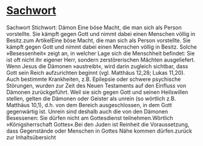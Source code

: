 # [Sachwort](https://www.die-bibel.de/lightbox/basisbibel/sachwort/sachwort/anzeigen/details/daemon/)

Sachwort Stichwort: Dämon Eine böse Macht, die man sich als Person vorstellte. Sie kämpft gegen Gott und nimmt dabei einen Menschen völlig in Besitz.zum ArtikelEine böse Macht, die man sich als Person vorstellte. Sie kämpft gegen Gott und nimmt dabei einen Menschen völlig in Besitz. Solche »Besessenheit« zeigt an, in welcher Lage sich die Menschheit befindet: Sie ist oft nicht ihr eigener Herr, sondern zerstörerischen Mächten ausgeliefert. Wenn Jesus die Dämonen »austreibt«, wird darin zugleich sichtbar, dass Gott sein Reich aufzurichten beginnt (vgl. Matthäus 12,28; Lukas 11,20). Auch bestimmte Krankheiten, z.B. Epilepsie oder schwere psychische Störungen, wurden zur Zeit des Neuen Testaments auf den Einfluss von Dämonen zurückgeführt. Weil sie sich gegen Gott und seinen Heilswillen stellen, gelten die Dämonen oder Geister als unrein (so wörtlich z.B. Matthäus 10,1), d.h. von dem Bereich ausgeschlossen, in dem Gott gegenwärtig ist. Unrein sind deshalb auch die von den Dämonen Besessenen: Sie dürfen nicht am Gottesdienst teilnehmen.Wörtlich »Königsherrschaft Gottes«.Bei den Juden ist Reinheit die Voraussetzung, dass Gegenstände oder Menschen in Gottes Nähe kommen dürfen.zurück zur Inhaltsübersicht